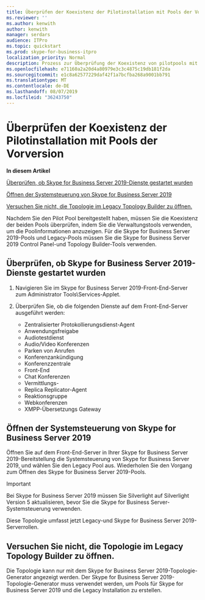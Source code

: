 ```yaml
---
title: Überprüfen der Koexistenz der Pilotinstallation mit Pools der Vorversion
ms.reviewer: ''
ms.author: kenwith
author: kenwith
manager: serdars
audience: ITPro
ms.topic: quickstart
ms.prod: skype-for-business-itpro
localization_priority: Normal
description: Prozess zur Überprüfung der Koexistenz von pilotpools mit Legacy Pool
ms.openlocfilehash: e71160a2a20d4a80979e3c3c4875c19db181f2da
ms.sourcegitcommit: e1c8a62577229daf42f1a7bcfba268a9001bb791
ms.translationtype: MT
ms.contentlocale: de-DE
ms.lasthandoff: 08/07/2019
ms.locfileid: "36243750"
---
```

# <a name="verify-pilot-pool-coexistence-with-legacy-pool"></a>Überprüfen der Koexistenz der Pilotinstallation mit Pools der Vorversion

 **In diesem Artikel**
  
[Überprüfen, ob Skype for Business Server 2019-Dienste gestartet wurden](#sectionSection0)
  
[Öffnen der Systemsteuerung von Skype for Business Server 2019](#sectionSection1)
  
[Versuchen Sie nicht, die Topologie im Legacy Topology Builder zu öffnen.](#sectionSection2)
  
Nachdem Sie den Pilot Pool bereitgestellt haben, müssen Sie die Koexistenz der beiden Pools überprüfen, indem Sie die Verwaltungstools verwenden, um die Poolinformationen anzuzeigen. Für die Skype for Business Server 2019-Pools und Legacy-Pools müssen Sie die Skype for Business Server 2019 Control Panel-und Topology Builder-Tools verwenden. 
  
## <a name="verify-that-skype-for-business-server-2019-services-have-started"></a>Überprüfen, ob Skype for Business Server 2019-Dienste gestartet wurden
<a name="sectionSection0"> </a>

1. Navigieren Sie im Skype for Business Server 2019-Front-End-Server zum Administrator Tools\Services-Applet.
    
2. Überprüfen Sie, ob die folgenden Dienste auf dem Front-End-Server ausgeführt werden:

    - Zentralisierter Protokollierungsdienst-Agent
    - Anwendungsfreigabe
    - Audiotestdienst
    - Audio/Video Konferenzen
    - Parken von Anrufen
    - Konferenzankündigung
    - Konferenzzentrale
    - Front-End
    - Chat Konferenzen
    - Vermittlungs-
    - Replica Replicator-Agent
    - Reaktionsgruppe
    - Webkonferenzen
    - XMPP-Übersetzungs Gateway

  
## <a name="open-the-skype-for-business-server-2019-control-panel"></a>Öffnen der Systemsteuerung von Skype for Business Server 2019
<a name="sectionSection1"> </a>

Öffnen Sie auf dem Front-End-Server in Ihrer Skype for Business Server 2019-Bereitstellung die Systemsteuerung von Skype for Business Server 2019, und wählen Sie den Legacy Pool aus. Wiederholen Sie den Vorgang zum Öffnen des Skype for Business Server 2019-Pools.
  
> [!IMPORTANT]
> Bei Skype for Business Server 2019 müssen Sie Silverlight auf Silverlight Version 5 aktualisieren, bevor Sie die Skype for Business Server-Systemsteuerung verwenden. 
  
Diese Topologie umfasst jetzt Legacy-und Skype for Business Server 2019-Serverrollen. 

  
## <a name="dont-attempt-to-open-the-topology-in-the-legacy-topology-builder"></a>Versuchen Sie nicht, die Topologie im Legacy Topology Builder zu öffnen.
<a name="sectionSection2"> </a>

Die Topologie kann nur mit dem Skype for Business Server 2019-Topologie-Generator angezeigt werden. Der Skype for Business Server 2019-Topologie-Generator muss verwendet werden, um Pools für Skype for Business Server 2019 und die Legacy Installation zu erstellen.

  

